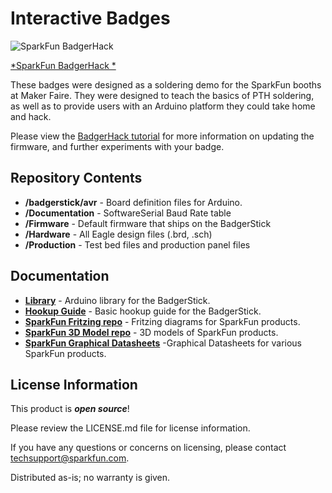 Interactive Badges
==================
 
 ![SparkFun BadgerHack](https://cdn.sparkfun.com/r/600-600/assets/learn_tutorials/4/3/6/Badgerhack_Hookup_Guide-35.jpg)
 
 [*SparkFun BadgerHack *](https://learn.sparkfun.com/tutorials/badgerhack)
 
 These badges were designed as a soldering demo for the SparkFun booths at Maker Faire. 
 They were designed to teach the basics of PTH soldering, as well as to provide users with an Arduino platform they could take home and hack.
 
Please view the [BadgerHack tutorial](https://learn.sparkfun.com/tutorials/badgerhack) for more information on updating the firmware, and further experiments with your badge. 
 
 Repository Contents
-------------------

* **/badgerstick/avr** - Board definition files for Arduino.
* **/Documentation** - SoftwareSerial Baud Rate table
* **/Firmware** - Default firmware that ships on the BadgerStick
* **/Hardware** - All Eagle design files (.brd, .sch)
* **/Production** - Test bed files and production panel files

Documentation
--------------
* **[Library](https://github.com/sparkfun/SparkFun_LED_Array_8x7_Arduino_Library)** - Arduino library for the BadgerStick.
* **[Hookup Guide](https://learn.sparkfun.com/tutorials/badgerhack)** - Basic hookup guide for the BadgerStick. 
* **[SparkFun Fritzing repo](https://github.com/sparkfun/Fritzing_Parts)** - Fritzing diagrams for SparkFun products.
* **[SparkFun 3D Model repo](https://github.com/sparkfun/3D_Models)** - 3D models of SparkFun products. 
* **[SparkFun Graphical Datasheets](https://github.com/sparkfun/Graphical_Datasheets)** -Graphical Datasheets for various SparkFun products.


License Information
-------------------

This product is _**open source**_! 

Please review the LICENSE.md file for license information. 

If you have any questions or concerns on licensing, please contact techsupport@sparkfun.com.

Distributed as-is; no warranty is given.